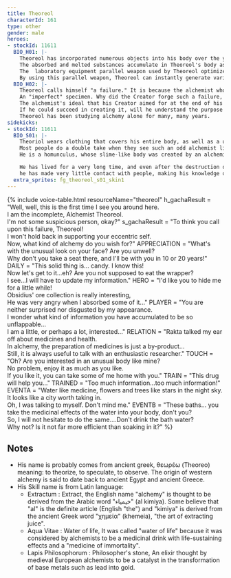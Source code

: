 ```yaml
---
title: Theoreol
characterId: 161
type: other
gender: male
heroes:
- stockId: 11611
  BIO_H01: |-
    Theoreol has incorporated numerous objects into his body over the years.
    The absorbed and melted substances accumulate in Theoreol's body as information and are used as material for alchemy.
    The  laboratory equipment parallel weapon used by Theoreol optimizes various processes in alchemy to their utmost limit.
    By using this parallel weapon, Theoreol can instantly generate various substances he knows the chemical composition of according to       the situation.
  BIO_H02: |-
    Theoreol calls himself "a failure." It is because the alchemist who created him  declared him so.
    An "imperfect" specimen. Why did the Creator forge such a failure, and what is the significance of his existence as an imperfect life?
    The alchemist's ideal that his Creator aimed for at the end of his research, the creation of the "philosopher's stone" is his symbol      of perfection.
    If he could succeed in creating it, will he understand the purpose of his existence? To prove his hypothesis,
    Theoreol has been studying alchemy alone for many, many years.
sidekicks:
- stockId: 11611
  BIO_S01: |-
    Theoriol wears clothing that covers his entire body, as well as a unique mask that hides his face.
    Most people do a double take when they see such an odd alchemist like him for the first time.
    He is a homunculus, whose slime-like body was created by an alchemist on a ruined planet.

    He has lived for a very long time, and even after the destruction of his planet, he continues to wander on his own and study alchemy.     He has little interest in anything outside of alchemy, and because of that,
    he has made very little contact with people, making his knowledge of common courtesy very lacking.
  extra_sprites: fg_theoreol_s01_skin1
---
```


{% include voice-table.html resourceName="theoreol"
h_gachaResult = "Well, well, this is the first time I see you around here.<br>I am the incomplete, Alchemist Theoreol.<br>I'm not some suspicious person, okay?"
s_gachaResult = "To think you call upon this failure, Theoreol!<br>I won't hold back in supporting your eccentric self.<br>Now, what kind of alchemy do you wish for?"
APPRECIATION = "What's with the unusual look on your face? Are you unwell?<br>Why don't you take a seat there, and I'll be with you in 10 or 20 years!"
DAILY = "This solid thing is... candy. I know this!<br>Now let's get to it...eh? Are you not supposed to eat the wrapper?<br>I see...I will have to update my information."
HERO = "I'd like you to hide me for a little while!<br>Obsidius' ore collection is really interesting,<br>He was very angry when I absorbed some of it..."
PLAYER = "You are neither surprised nor disgusted by my appearance.<br>I wonder what kind of information you have accumulated to be so unflappable...<br>I am a little, or perhaps a lot, interested..."
RELATION = "Rakta talked my ear off about medicines and health.<br>In alchemy, the preparation of medicines is just a by-product...<br>Still, it is always useful to talk with an enthusiastic researcher."
TOUCH = "Oh? Are you interested in an unusual body like mine?<br>No problem, enjoy it as much as you like.<br>If you like it, you can take some of me home with you."
TRAIN = "This drug will help you..."
TRAINED = "Too much information...too much information!"
EVENTA = "Water like medicine, flowers and trees like stars in the night sky.<br>It looks like a city worth taking in.<br>Oh, I was talking to myself. Don't mind me."
EVENTB = "These baths... you take the medicinal effects of the water into your body, don't you?<br>So, I will not hesitate to do the same....Don't drink the bath water?<br>Why not? Is it not far more efficient than soaking in it?"
%}

## Notes

- His name is probably comes from ancient greek, θεωρέω (Theoreo) meaning: to theorize, to speculate, to observe. The origin of western alchemy is said to date back to ancient Egypt and ancient Greece.
- His Skill name is from Latin language:
  - Extractum : Extract, the English name "alchemy" is thought to be derived from the Arabic word "خيمياء" (al kimiya).
Some believe that "al" is the definite article (English "the") and "kimiya" is derived from the ancient Greek word "χημεία" (khemeia), "the art of extracting juice".
  - Aqua Vitae : Water of life, It was called "water of life" because it was considered by alchemists to be a medicinal drink with life-sustaining effects and a "medicine of immortality".
  - Lapis Philosophorum : Philosopher's stone, An elixir thought by medieval European alchemists to be a catalyst in the transformation of base metals such as lead into gold.

